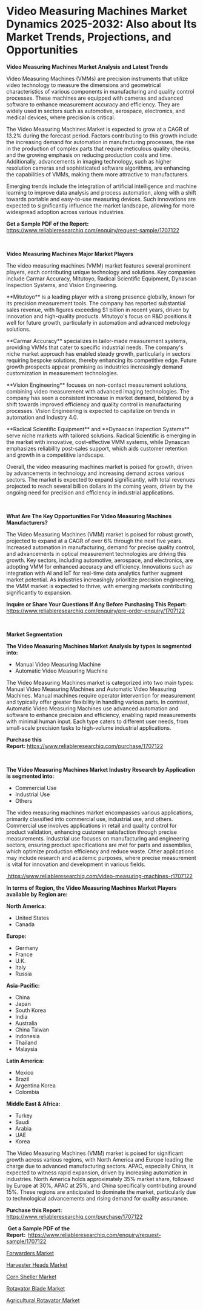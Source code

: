 <p><h1>Video Measuring Machines Market Dynamics 2025-2032: Also about Its Market Trends, Projections, and Opportunities</h1></p><p><strong>Video Measuring Machines Market Analysis and Latest Trends</strong></p>
<p><p>Video Measuring Machines (VMMs) are precision instruments that utilize video technology to measure the dimensions and geometrical characteristics of various components in manufacturing and quality control processes. These machines are equipped with cameras and advanced software to enhance measurement accuracy and efficiency. They are widely used in sectors such as automotive, aerospace, electronics, and medical devices, where precision is critical.</p><p>The Video Measuring Machines Market is expected to grow at a CAGR of 13.2% during the forecast period. Factors contributing to this growth include the increasing demand for automation in manufacturing processes, the rise in the production of complex parts that require meticulous quality checks, and the growing emphasis on reducing production costs and time. Additionally, advancements in imaging technology, such as higher resolution cameras and sophisticated software algorithms, are enhancing the capabilities of VMMs, making them more attractive to manufacturers. </p><p>Emerging trends include the integration of artificial intelligence and machine learning to improve data analysis and process automation, along with a shift towards portable and easy-to-use measuring devices. Such innovations are expected to significantly influence the market landscape, allowing for more widespread adoption across various industries.</p></p>
<p><strong>Get a Sample PDF of the Report:&nbsp;</strong> <a href="https://www.reliableresearchiq.com/enquiry/request-sample/1707122?utm_campaign=1087&utm_medium=2&utm_source=Github&utm_content=ia&utm_term=10042025&utm_id=video-measuring-machines">https://www.reliableresearchiq.com/enquiry/request-sample/1707122</a></p>
<p>&nbsp;</p>
<p><strong>Video Measuring Machines Major Market Players</strong></p>
<p><p>The video measuring machines (VMM) market features several prominent players, each contributing unique technology and solutions. Key companies include Carmar Accuracy, Mitutoyo, Radical Scientific Equipment, Dynascan Inspection Systems, and Vision Engineering.</p><p>**Mitutoyo** is a leading player with a strong presence globally, known for its precision measurement tools. The company has reported substantial sales revenue, with figures exceeding $1 billion in recent years, driven by innovation and high-quality products. Mitutoyo's focus on R&D positions it well for future growth, particularly in automation and advanced metrology solutions.</p><p>**Carmar Accuracy** specializes in tailor-made measurement systems, providing VMMs that cater to specific industrial needs. The company's niche market approach has enabled steady growth, particularly in sectors requiring bespoke solutions, thereby enhancing its competitive edge. Future growth prospects appear promising as industries increasingly demand customization in measurement technologies.</p><p>**Vision Engineering** focuses on non-contact measurement solutions, combining video measurement with advanced imaging technologies. The company has seen a consistent increase in market demand, bolstered by a shift towards improved efficiency and quality control in manufacturing processes. Vision Engineering is expected to capitalize on trends in automation and Industry 4.0.</p><p>**Radical Scientific Equipment** and **Dynascan Inspection Systems** serve niche markets with tailored solutions. Radical Scientific is emerging in the market with innovative, cost-effective VMM systems, while Dynascan emphasizes reliability post-sales support, which aids customer retention and growth in a competitive landscape.</p><p>Overall, the video measuring machines market is poised for growth, driven by advancements in technology and increasing demand across various sectors. The market is expected to expand significantly, with total revenues projected to reach several billion dollars in the coming years, driven by the ongoing need for precision and efficiency in industrial applications.</p></p>
<p>&nbsp;</p>
<p><strong>What Are The Key Opportunities For Video Measuring Machines Manufacturers?</strong></p>
<p><p>The Video Measuring Machines (VMM) market is poised for robust growth, projected to expand at a CAGR of over 6% through the next five years. Increased automation in manufacturing, demand for precise quality control, and advancements in optical measurement technologies are driving this growth. Key sectors, including automotive, aerospace, and electronics, are adopting VMM for enhanced accuracy and efficiency. Innovations such as integration with AI and IoT for real-time data analytics further augment market potential. As industries increasingly prioritize precision engineering, the VMM market is expected to thrive, with emerging markets contributing significantly to expansion.</p></p>
<p><strong>Inquire or Share Your Questions If Any Before Purchasing This Report:</strong> <a href="https://www.reliableresearchiq.com/enquiry/pre-order-enquiry/1707122?utm_campaign=1087&utm_medium=2&utm_source=Github&utm_content=ia&utm_term=10042025&utm_id=video-measuring-machines">https://www.reliableresearchiq.com/enquiry/pre-order-enquiry/1707122</a></p>
<p>&nbsp;</p>
<p><strong>Market Segmentation</strong></p>
<p><strong>The Video Measuring Machines Market Analysis by types is segmented into:</strong></p>
<p><ul><li>Manual Video Measuring Machine</li><li>Automatic Video Measuring Machine</li></ul></p>
<p><p>The Video Measuring Machines market is categorized into two main types: Manual Video Measuring Machines and Automatic Video Measuring Machines. Manual machines require operator intervention for measurement and typically offer greater flexibility in handling various parts. In contrast, Automatic Video Measuring Machines use advanced automation and software to enhance precision and efficiency, enabling rapid measurements with minimal human input. Each type caters to different user needs, from small-scale precision tasks to high-volume industrial applications.</p></p>
<p><strong>Purchase this Report:&nbsp;</strong><a href="https://www.reliableresearchiq.com/purchase/1707122?utm_campaign=1087&utm_medium=2&utm_source=Github&utm_content=ia&utm_term=10042025&utm_id=video-measuring-machines">https://www.reliableresearchiq.com/purchase/1707122</a></p>
<p>&nbsp;</p>
<p><strong>The Video Measuring Machines Market Industry Research by Application is segmented into:</strong></p>
<p><ul><li>Commercial Use</li><li>Industrial Use</li><li>Others</li></ul></p>
<p><p>The video measuring machines market encompasses various applications, primarily classified into commercial use, industrial use, and others. Commercial use involves applications in retail and quality control for product validation, enhancing customer satisfaction through precise measurements. Industrial use focuses on manufacturing and engineering sectors, ensuring product specifications are met for parts and assemblies, which optimize production efficiency and reduce waste. Other applications may include research and academic purposes, where precise measurement is vital for innovation and development in various fields.</p></p>
<p><a href="https://www.reliableresearchiq.com/video-measuring-machines-r1707122?utm_campaign=1087&utm_medium=2&utm_source=Github&utm_content=ia&utm_term=10042025&utm_id=video-measuring-machines">&nbsp;https://www.reliableresearchiq.com/video-measuring-machines-r1707122</a></p>
<p><strong>In terms of Region, the Video Measuring Machines Market Players available by Region are:</strong></p>
<p>
    <p> <strong> North America: </strong>
        <ul>
            <li>United States</li>
            <li>Canada</li>
        </ul>
        </p> 
    <p> <strong> Europe: </strong>
        <ul>
            <li>Germany</li>
            <li>France</li>
            <li>U.K.</li>
            <li>Italy</li>
            <li>Russia</li>
        </ul>
        </p> 
    <p> <strong> Asia-Pacific: </strong>
        <ul>
            <li>China</li>
            <li>Japan</li>
            <li>South Korea</li>
            <li>India</li>
            <li>Australia</li>
            <li>China Taiwan</li>
            <li>Indonesia</li>
            <li>Thailand</li>
            <li>Malaysia</li>
        </ul>
        </p> 
    <p> <strong> Latin America: </strong>
        <ul>
            <li>Mexico</li>
            <li>Brazil</li>
            <li>Argentina Korea</li>
            <li>Colombia</li>
        </ul>
        </p> 
    <p> <strong> Middle East & Africa: </strong>
        <ul>
            <li>Turkey</li>
            <li>Saudi</li>
            <li>Arabia</li>
            <li>UAE</li>
            <li>Korea</li>
        </ul>
    </p>
    </p>
<p><p>The Video Measuring Machines (VMM) market is poised for significant growth across various regions, with North America and Europe leading the charge due to advanced manufacturing sectors. APAC, especially China, is expected to witness rapid expansion, driven by increasing automation in industries. North America holds approximately 35% market share, followed by Europe at 30%, APAC at 25%, and China specifically contributing around 15%. These regions are anticipated to dominate the market, particularly due to technological advancements and rising demand for quality assurance.</p></p>
<p><strong>Purchase this Report: </strong><a href="https://www.reliableresearchiq.com/purchase/1707122?utm_campaign=1087&utm_medium=2&utm_source=Github&utm_content=ia&utm_term=10042025&utm_id=video-measuring-machines">https://www.reliableresearchiq.com/purchase/1707122</a></p>
<p>&nbsp;<strong>Get a Sample PDF of the Report:&nbsp;&nbsp;</strong><a href="https://www.reliableresearchiq.com/enquiry/request-sample/1707122?utm_campaign=1087&utm_medium=2&utm_source=Github&utm_content=ia&utm_term=10042025&utm_id=video-measuring-machines">https://www.reliableresearchiq.com/enquiry/request-sample/1707122</a></p>
<p><strong></strong></p>
<p><p><a href="https://github.com/ghaligopezf5/Market-Research-Report-List-1/blob/main/forwarders-market.md?utm_campaign=1087&utm_medium=2&utm_source=Github&utm_content=ia&utm_term=10042025&utm_id=video-measuring-machines">Forwarders Market</a></p><p><a href="https://github.com/drielvinki/Market-Research-Report-List-1/blob/main/harvester-heads-market.md?utm_campaign=1087&utm_medium=2&utm_source=Github&utm_content=ia&utm_term=10042025&utm_id=video-measuring-machines">Harvester Heads Market</a></p><p><a href="https://github.com/decockogbaro25/Market-Research-Report-List-1/blob/main/corn-sheller-market.md?utm_campaign=1087&utm_medium=2&utm_source=Github&utm_content=ia&utm_term=10042025&utm_id=video-measuring-machines">Corn Sheller Market</a></p><p><a href="https://github.com/panciujoslin3/Market-Research-Report-List-1/blob/main/rotavator-blade-market.md?utm_campaign=1087&utm_medium=2&utm_source=Github&utm_content=ia&utm_term=10042025&utm_id=video-measuring-machines">Rotavator Blade Market</a></p><p><a href="https://github.com/uldularido/Market-Research-Report-List-1/blob/main/agricultural-rotavator-market.md?utm_campaign=1087&utm_medium=2&utm_source=Github&utm_content=ia&utm_term=10042025&utm_id=video-measuring-machines">Agricultural Rotavator Market</a></p></p>